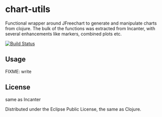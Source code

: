 # chart-utils

Functional wrapper around JFreechart to generate and manipulate charts from clojure.
The bulk of the functions was extracted from Incanter, with several enhancements like markers, combined plots etc.

[![Build Status](https://secure.travis-ci.org/smee/jfreechart-utils.png)](http://travis-ci.org/smee/jfreechart-utils)
## Usage

FIXME: write

## License
same as Incanter

Distributed under the Eclipse Public License, the same as Clojure.
